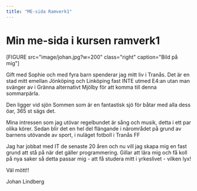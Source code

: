 ```yaml
---
title: "ME-sida Ramverk1"
---
```

Min me-sida i kursen ramverk1
=========================

[FIGURE src="image/johan.jpg?w=200" class="right" caption="Bild på mig"]

Gift med Sophie och med fyra barn spenderar jag mitt liv i Tranås. Det är en stad mitt emellan Jönköping och Linköping fast INTE utmed E4:an utan man svänger 
 av i Gränna alternativt Mjölby för att komma till denna sommarpärla.

Den ligger vid sjön Sommen som är en fantastisk sjö för båtar med alla dess öar, 365 st sägs det.


Mina intressen som jag utövar regelbundet är sång och musik, detta i ett par olika körer. Sedan blir det en hel del flängande i närområdet på grund av barnens 
utövande av sport, i nuläget fotboll i Tranås FF

Jag har jobbat med IT de senaste 20 åren och nu vill jag skapa mig en fast grund att stå på när det gäller programmering. 
Gillar att lära mig och få koll på nya saker så detta passar mig - att få studera mitt i yrkeslivet - vilken lyx!

Väl mött!!

Johan Lindberg